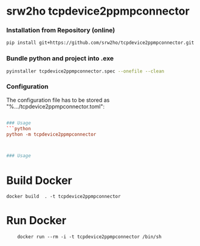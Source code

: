 # srw2ho tcpdevice2ppmpconnector

### Installation from Repository (online)
```bash
pip install git+https://github.com/srw2ho/tcpdevice2ppmpconnector.git
```

### Bundle python and project into .exe
```bash
pyinstaller tcpdevice2ppmpconnector.spec --onefile --clean
```

### Configuration
The configuration file has to be stored as "%.../tcpdevice2ppmpconnector.toml":
```toml

### Usage
```python
python -m tcpdevice2ppmpconnector



### Usage

```

# Build Docker
    docker build  . -t tcpdevice2ppmpconnector
    
# Run Docker
        docker run --rm -i -t tcpdevice2ppmpconnector /bin/sh